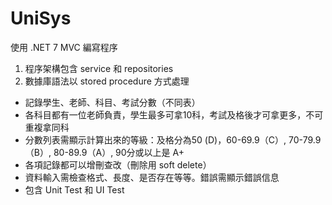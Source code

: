 # UniSys
使用 .NET 7 MVC 編寫程序
1. 程序架構包含 service 和 repositories 
2. 數據庫語法以 stored procedure 方式處理

- 記錄學生、老師、科目、考試分數（不同表）
- 各科目都有一位老師負責，學生最多可拿10科，考試及格後才可拿更多，不可重複拿同科
- 分數列表需顯示計算出來的等級：及格分為50 (D)，60-69.9（C）, 70-79.9（B）, 80-89.9（A）, 90分或以上是 A+
- 各項記錄都可以增刪查改（刪除用 soft delete）
- 資料輸入需檢查格式、長度、是否存在等等。錯誤需顯示錯誤信息 
- 包含 Unit Test 和 UI Test
